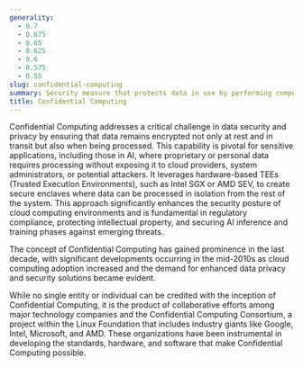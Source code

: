 ```yaml
---
generality:
  - 0.7
  - 0.675
  - 0.65
  - 0.625
  - 0.6
  - 0.575
  - 0.55
slug: confidential-computing
summary: Security measure that protects data in use by performing computation in a hardware-based environment, preventing unauthorized access or visibility even if the system is compromised.
title: Confidential Computing
---
```


Confidential Computing addresses a critical challenge in data security and privacy by ensuring that data remains encrypted not only at rest and in transit but also when being processed. This capability is pivotal for sensitive applications, including those in AI, where proprietary or personal data requires processing without exposing it to cloud providers, system administrators, or potential attackers. It leverages hardware-based TEEs (Trusted Execution Environments), such as Intel SGX or AMD SEV, to create secure enclaves where data can be processed in isolation from the rest of the system. This approach significantly enhances the security posture of cloud computing environments and is fundamental in regulatory compliance, protecting intellectual property, and securing AI inference and training phases against emerging threats.

The concept of Confidential Computing has gained prominence in the last decade, with significant developments occurring in the mid-2010s as cloud computing adoption increased and the demand for enhanced data privacy and security solutions became evident.

While no single entity or individual can be credited with the inception of Confidential Computing, it is the product of collaborative efforts among major technology companies and the Confidential Computing Consortium, a project within the Linux Foundation that includes industry giants like Google, Intel, Microsoft, and AMD. These organizations have been instrumental in developing the standards, hardware, and software that make Confidential Computing possible.

